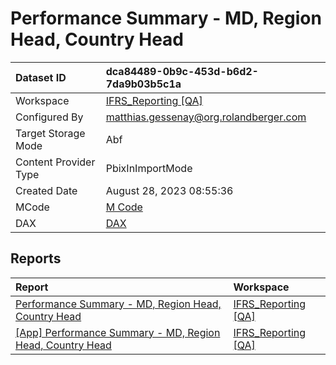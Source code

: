 



# Performance Summary - MD, Region Head, Country Head

|Dataset ID|dca84489-0b9c-453d-b6d2-7da9b03b5c1a|
| :--- | :--- |
|Workspace|[IFRS_Reporting [QA]](../Workspaces/IFRS_Reporting-[QA].md)|
|Configured By|matthias.gessenay@org.rolandberger.com|
|Target Storage Mode|Abf|
|Content Provider Type|PbixInImportMode|
|Created Date|August 28, 2023 08:55:36|
|MCode|[M Code](./Performance-Summary---MD,-Region-Head,-Country-Head/mcode.md)|
|DAX|[DAX](./Performance-Summary---MD,-Region-Head,-Country-Head/dax.md)|

## Reports

|Report|Workspace|
| :--- | :--- |
|[Performance Summary - MD, Region Head, Country Head](../Reports/Performance-Summary---MD,-Region-Head,-Country-Head.md)|[IFRS_Reporting [QA]](../Workspaces/IFRS_Reporting-[QA].md)|
|[[App] Performance Summary - MD, Region Head, Country Head](../Reports/[App]-Performance-Summary---MD,-Region-Head,-Country-Head.md)|[IFRS_Reporting [QA]](../Workspaces/IFRS_Reporting-[QA].md)|
